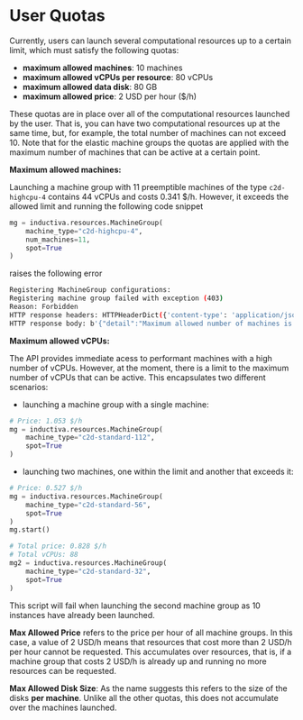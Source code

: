 # User Quotas

Currently, users can launch several computational resources up to a certain limit,
which must satisfy the following quotas:

+ **maximum allowed machines**: 10 machines
+ **maximum allowed vCPUs per resource**: 80 vCPUs
+ **maximum allowed data disk**: 80 GB
+ **maximum allowed price**: 2 USD per hour ($/h)

These quotas are in place over all of the computational resources launched by the user.
That is, you can have two computational resources up at the same time, but, for example, the total number of machines can not exceed 10. Note that for the elastic machine
groups the quotas are applied with the maximum number of machines that can be active at a certain point.

**Maximum allowed machines:** 

Launching a machine group with 11 preemptible machines of the type `c2d-highcpu-4`
contains 44 vCPUs and costs 0.341 $/h. However, it exceeds the allowed limit and
running the following code snippet
```python
mg = inductiva.resources.MachineGroup(
    machine_type="c2d-highcpu-4",
    num_machines=11,
    spot=True
)
```
raises the following error
```bash
Registering MachineGroup configurations:
Registering machine group failed with exception (403)
Reason: Forbidden
HTTP response headers: HTTPHeaderDict({'content-type': 'application/json', 'X-Cloud-Trace-Context': '13cc564cc46afa047fd298749de7f539', 'Date': 'Wed, 07 Feb 2024 14:18:35 GMT', 'Server': 'Google Frontend', 'Content-Length': '96'})
HTTP response body: b'{"detail":"Maximum allowed number of machines is exceeded. Maximum allowed: 10. Requested: 11."}'
```

**Maximum allowed vCPUs:** 

The API provides immediate acess to performant machines with a high number of vCPUs.
However, at the moment, there is a limit to the maximum number of vCPUs that can be
active. This encapsulates two different scenarios:
- launching a machine group with a single machine:
```python
# Price: 1.053 $/h
mg = inductiva.resources.MachineGroup(
    machine_type="c2d-standard-112",
    spot=True
)
```
- launching two machines, one within the limit and another that exceeds it:
```python
# Price: 0.527 $/h
mg = inductiva.resources.MachineGroup(
    machine_type="c2d-standard-56",
    spot=True
)
mg.start()

# Total price: 0.828 $/h
# Total vCPUs: 88
mg2 = inductiva.resources.MachineGroup(
    machine_type="c2d-standard-32",
    spot=True
)
```


This script will fail when launching the second machine group as 10
instances have already been launched.

**Max Allowed Price** refers to the price per hour of all machine
  groups. In this case, a value of 2 USD/h means that resources that
  cost more than 2 USD/h per hour cannot be requested. This
  accumulates over resources, that is, if a machine group that costs 2
  USD/h is already up and running no more resources can be requested.

**Max Allowed Disk Size**: As the name suggests this refers to the
  size of the disks **per machine**. Unlike all the other quotas, this
  does not accumulate over the machines launched.